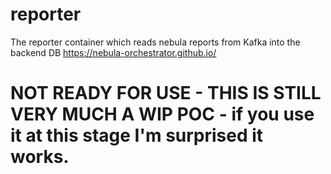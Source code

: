 # reporter
The reporter container which reads nebula reports from Kafka into the backend DB https://nebula-orchestrator.github.io/

# NOT READY FOR USE - THIS IS STILL VERY MUCH A WIP POC - if you use it at this stage I'm surprised it works.